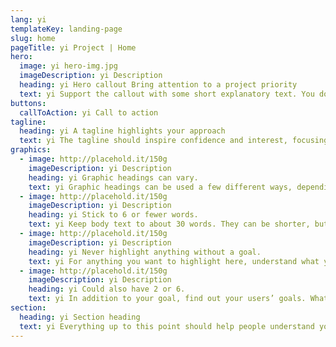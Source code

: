 ```yaml
---
lang: yi
templateKey: landing-page
slug: home
pageTitle: yi Project | Home
hero:
  image: yi hero-img.jpg
  imageDescription: yi Description
  heading: yi Hero callout Bring attention to a project priority
  text: yi Support the callout with some short explanatory text. You don’t need more than a couple of sentences.
buttons:
  callToAction: yi Call to action
tagline:
  heading: yi A tagline highlights your approach
  text: yi The tagline should inspire confidence and interest, focusing on the value that your overall approach offers to your audience. Use a heading typeface and keep your tagline to just a few words, and don’t confuse or mystify. Use the right side of the grid to explain the tagline a bit more. What are your goals? How do you do your work? Write in the present tense, and stay brief here. People who are interested can find details on internal pages.
graphics:
  - image: http://placehold.it/150g
    imageDescription: yi Description
    heading: yi Graphic headings can vary.
    text: yi Graphic headings can be used a few different ways, depending on what your landing page is for. Highlight your values, specific program areas, or results.
  - image: http://placehold.it/150g
    imageDescription: yi Description
    heading: yi Stick to 6 or fewer words.
    text: yi Keep body text to about 30 words. They can be shorter, but try to be somewhat balanced across all four. It creates a clean appearance with good spacing.
  - image: http://placehold.it/150g
    imageDescription: yi Description
    heading: yi Never highlight anything without a goal.
    text: yi For anything you want to highlight here, understand what your users know now, and what activity or impression you want from them after they see it.
  - image: http://placehold.it/150g
    imageDescription: yi Description
    heading: yi Could also have 2 or 6.
    text: yi In addition to your goal, find out your users’ goals. What do they want to know or do that supports your mission? Use these headings to show these.
section:
  heading: yi Section heading
  text: yi Everything up to this point should help people understand your agency or project who you are, your goal or mission, and how you approach it. Use this section to encourage them to act. Describe why they should get in touch here, and use an active verb on the button below. “Get in touch,” “Learn more,” and so on.
---
```

